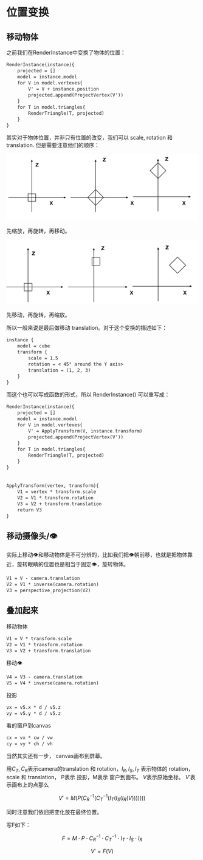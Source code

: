 # 位置变换

## 移动物体

之前我们在RenderInstance中变换了物体的位置：

```
RenderInstance(instance){
	projected = []
	model = instance.model
	for V in model.vertexes{
		V' = V + instance.position
		projected.append(ProjectVertex(V'))
	}
	for T in model.triangles{
		RenderTriangle(T, projected)
	}
}
```


其实对于物体位置，并非只有位置的改变，我们可以 scale, rotation 和 translation. 但是需要注意他们的顺序：

![](images/transform.png)


先缩放，再旋转，再移动。

![](images/transform2.png)

先移动，再旋转，再缩放。


所以一般来说是最后做移动 translation。对于这个变换的描述如下：


```
instance {
	model = cube
	transform {
		scale = 1.5
		rotation = < 45° around the Y axis>
		translation = (1, 2, 3)
	}
}
```

而这个也可以写成函数的形式，所以 RenderInstance() 可以重写成：


```
RenderInstance(instance){
	projected = []
	model = instance.model
	for V in model.vertexes{
		V' = ApplyTransform(V, instance.transform)
		projected.append(ProjectVertex(V'))
	}
	for T in model.triangles{
		RenderTriangle(T, projected)
	}
}


ApplyTransform(vertex, transform){
	V1 = vertex * transform.scale
	V2 = V1 * transform.rotation
	V3 = V2 + transform.translation
	return V3
}
```

## 移动摄像头/👁


实际上移动👁和移动物体是不可分辨的，比如我们把👁朝前移，也就是把物体靠近，旋转眼睛的位置也是相当于固定👁，旋转物体。


```
V1 = V - camera.translation
V2 = V1 * inverse(camera.rotation)
V3 = perspective_projection(V2)
```


## 叠加起来


移动物体

```
V1 = V * transform.scale
V2 = V1 * transform.rotation
V3 = V2 + transform.translation
```

移动👁


```
V4 = V3 - camera.translation
V5 = V4 * inverse(camera.rotation)
```

投影

```
vx = v5.x * d / v5.z
vy = v5.y * d / v5.z
```

看的窗户到canvas

```
cx = vx * cw / vw
cy = vy * ch / vh
```

当然其实还有一步， canvas画布到屏幕。

用$C_T, C_R$表示camera的translation 和 rotation，$I_R, I_S, I_T$ 表示物体的 rotation， scale 和 translation， P表示 投影，M表示 窗户到画布。 $V$表示原始坐标。 $V'$表示画布上的点那么

$$
V' = M(P(C_R^{-1}(C_T^{-1}(I_T(I_S(I_R(V)))))))
$$

同时注意我们依旧把变化放在最终位置。

写F如下：

$$
F = M \cdot P \cdot C_R^{-1} \cdot C_T^{-1} \cdot I_T \cdot I_S \cdot I_R
$$

$$
V' = F(V)
$$





